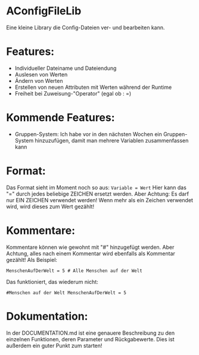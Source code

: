# AConfigFileLib
Eine kleine Library die Config-Dateien ver- und bearbeiten kann.

# Features:
- Individueller Dateiname und Dateiendung
- Auslesen von Werten
- Ändern von Werten
- Erstellen von neuen Attributen mit Werten während der Runtime
- Freiheit bei Zuweisung-"Operator" (egal ob : =)

# Kommende Features:
- Gruppen-System:
    Ich habe vor in den nächsten Wochen ein Gruppen-System hinzuzufügen, damit man mehrere Variablen zusammenfassen kann

# Format:
Das Format sieht im Moment noch so aus:
<code>Variable = Wert</code>
Hier kann das "=" durch jedes beliebige ZEICHEN ersetzt werden. Aber Achtung: Es darf nur EIN ZEICHEN verwendet werden! Wenn mehr als ein Zeichen verwendet wird, wird dieses zum Wert gezählt!

# Kommentare:
Kommentare können wie gewohnt mit "#" hinzugefügt werden. Aber Achtung, alles nach einem Kommentar wird ebenfalls als Kommentar gezählt! Als Beispiel:

<code>MenschenAufDerWelt = 5 # Alle Menschen auf der Welt</code>

Das funktioniert, das wiederum nicht:

<code>#Menschen auf der Welt MenschenAufDerWelt = 5</code>

# Dokumentation:
In der DOCUMENTATION.md ist eine genauere Beschreibung zu den einzelnen Funktionen, deren Parameter und Rückgabewerte. Dies ist außerdem ein guter Punkt zum starten!
